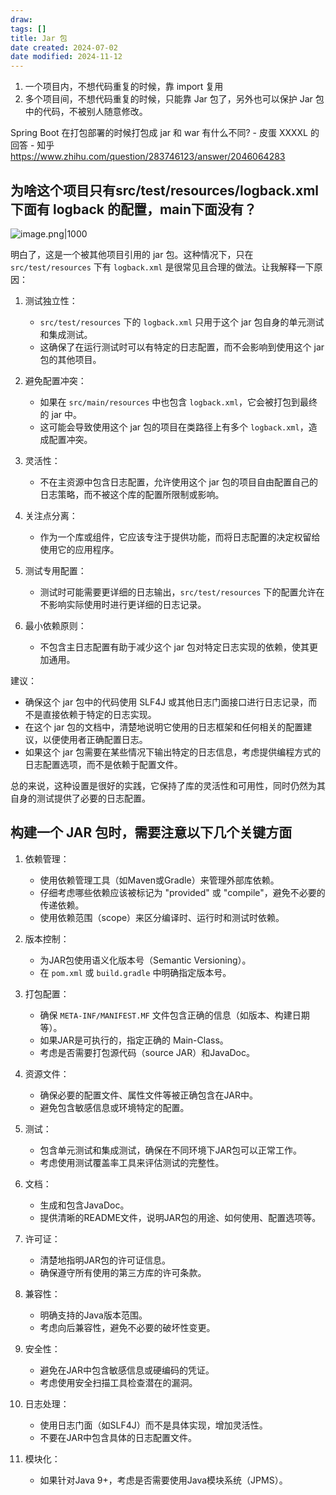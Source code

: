 ```yaml
---
draw:
tags: []
title: Jar 包
date created: 2024-07-02
date modified: 2024-11-12
---
```

1. 一个项目内，不想代码重复的时候，靠 import 复用
2. 多个项目间，不想代码重复的时候，只能靠 Jar 包了，另外也可以保护 Jar 包中的代码，不被别人随意修改。

Spring Boot 在打包部署的时候打包成 jar 和 war 有什么不同? - 皮蛋 XXXXL 的回答 - 知乎  
https://www.zhihu.com/question/283746123/answer/2046064283

## 为啥这个项目只有src/test/resources/logback.xml下面有 logback 的配置，main下面没有？

![image.png|1000](https://imagehosting4picgo.oss-cn-beijing.aliyuncs.com/imagehosting/fix-dir%2Fpicgo%2Fpicgo-clipboard-images%2F2024%2F09%2F14%2F15-23-14-f890f86fe674ef7f2cd9313df34123f7-202409141523572-4647bf.png)

明白了，这是一个被其他项目引用的 jar 包。这种情况下，只在 `src/test/resources` 下有 `logback.xml` 是很常见且合理的做法。让我解释一下原因：

1. 测试独立性：
   - `src/test/resources` 下的 `logback.xml` 只用于这个 jar 包自身的单元测试和集成测试。
   - 这确保了在运行测试时可以有特定的日志配置，而不会影响到使用这个 jar 包的其他项目。

2. 避免配置冲突：
   - 如果在 `src/main/resources` 中也包含 `logback.xml`，它会被打包到最终的 jar 中。
   - 这可能会导致使用这个 jar 包的项目在类路径上有多个 `logback.xml`，造成配置冲突。

3. 灵活性：
   - 不在主资源中包含日志配置，允许使用这个 jar 包的项目自由配置自己的日志策略，而不被这个库的配置所限制或影响。

4. 关注点分离：
   - 作为一个库或组件，它应该专注于提供功能，而将日志配置的决定权留给使用它的应用程序。

5. 测试专用配置：
   - 测试时可能需要更详细的日志输出，`src/test/resources` 下的配置允许在不影响实际使用时进行更详细的日志记录。

6. 最小依赖原则：
   - 不包含主日志配置有助于减少这个 jar 包对特定日志实现的依赖，使其更加通用。

建议：

- 确保这个 jar 包中的代码使用 SLF4J 或其他日志门面接口进行日志记录，而不是直接依赖于特定的日志实现。
- 在这个 jar 包的文档中，清楚地说明它使用的日志框架和任何相关的配置建议，以便使用者正确配置日志。
- 如果这个 jar 包需要在某些情况下输出特定的日志信息，考虑提供编程方式的日志配置选项，而不是依赖于配置文件。

总的来说，这种设置是很好的实践，它保持了库的灵活性和可用性，同时仍然为其自身的测试提供了必要的日志配置。

## 构建一个 JAR 包时，需要注意以下几个关键方面

1. 依赖管理：
   - 使用依赖管理工具（如Maven或Gradle）来管理外部库依赖。
   - 仔细考虑哪些依赖应该被标记为 "provided" 或 "compile"，避免不必要的传递依赖。
   - 使用依赖范围（scope）来区分编译时、运行时和测试时依赖。

2. 版本控制：
   - 为JAR包使用语义化版本号（Semantic Versioning）。
   - 在 `pom.xml` 或 `build.gradle` 中明确指定版本号。

3. 打包配置：
   - 确保 `META-INF/MANIFEST.MF` 文件包含正确的信息（如版本、构建日期等）。
   - 如果JAR是可执行的，指定正确的 Main-Class。
   - 考虑是否需要打包源代码（source JAR）和JavaDoc。

4. 资源文件：
   - 确保必要的配置文件、属性文件等被正确包含在JAR中。
   - 避免包含敏感信息或环境特定的配置。

5. 测试：
   - 包含单元测试和集成测试，确保在不同环境下JAR包可以正常工作。
   - 考虑使用测试覆盖率工具来评估测试的完整性。

6. 文档：
   - 生成和包含JavaDoc。
   - 提供清晰的README文件，说明JAR包的用途、如何使用、配置选项等。

7. 许可证：
   - 清楚地指明JAR包的许可证信息。
   - 确保遵守所有使用的第三方库的许可条款。

8. 兼容性：
   - 明确支持的Java版本范围。
   - 考虑向后兼容性，避免不必要的破坏性变更。


9. 安全性：
    - 避免在JAR中包含敏感信息或硬编码的凭证。
    - 考虑使用安全扫描工具检查潜在的漏洞。
10. 日志处理：
    - 使用日志门面（如SLF4J）而不是具体实现，增加灵活性。
    - 不要在JAR中包含具体的日志配置文件。
11. 模块化：
    - 如果针对Java 9+，考虑是否需要使用Java模块系统（JPMS）。
